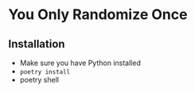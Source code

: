 # You Only Randomize Once

## Installation

- Make sure you have Python installed
- `poetry install`
- poetry shell